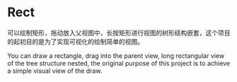 # Rect

可以绘制矩形，拖动放入父视图中，长按矩形进行视图的树形结构嵌套，这个项目的起初目的是为了实现可视化的绘制简单的视图。

You can draw a rectangle, drag into the parent view, long rectangular view of the tree structure nested, the original purpose of this project is to achieve a simple visual view of the draw.
